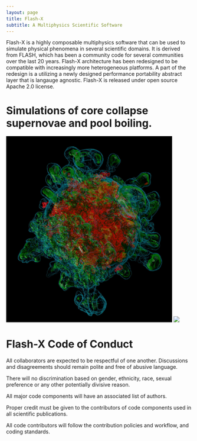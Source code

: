 ```yaml
---
layout: page
title: Flash-X
subtitle: A Multiphysics Scientific Software 
---
```

Flash-X is a highly composable multiphysics software that can be used to simulate physical phenomena in several scientific domains. It is derived from FLASH, which has been a community code for several communities over the last 20 years. Flash-X architecture has been redesigned to be compatible with increasingly more heterogeneous platforms. A part of the redesign is a utilizing a newly designed performance portability abstract layer that is langauge agnostic. 
Flash-X is released under open source Apache 2.0 license. 


# Simulations of core collapse supernovae and pool boiling.


<img src="/assets/img/d96_3d3d_after.jpg" width="450"> <img src="/assets/img/boiling_earth.gif" width="450">
                                                                  
                                                                  
# Flash-X Code of Conduct

All collaborators are expected to be respectful of one another. Discussions and disagreements should remain polite and free of abusive language.

There will no discrimination based on gender, ethnicity, race, sexual preference or any other potentially divisive reason. 

All major code components will have an associated list of authors.

Proper credit must be given to the contributors of code components used in all scientific publications.

All code contributors will follow the contribution policies and workflow, and coding standards.

